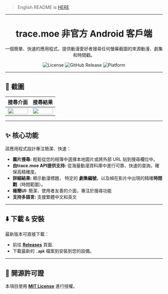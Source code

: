 > English README is [HERE](./README.md)

---
<h1 align="center">trace.moe 非官方 Android 客戶端</h1>
<p align="center">
  一個簡單、快速的應用程式，提供動漫愛好者搜尋任何螢幕截圖的來源動漫、劇集和時間戳。
</p>

<p align="center">
  <img alt="License" src="https://img.shields.io/badge/License-MIT-blue.svg">
  <img alt="GitHub Release" src="https://img.shields.io/github/v/release/kevin970712/tracemoe_Android?include_releases">
  <img alt="Platform" src="https://img.shields.io/badge/Platform-Android-4CAF50?style=flat&logo=android">
</p>

---

## 📸 截圖

| 搜尋介面 | 搜尋結果 |
| :---: | :---: |
| <img src="https://github.com/user-attachments/assets/49ba7249-b634-4ea2-8945-390971d975e8" width="100%"> | <img src="https://github.com/user-attachments/assets/23e3f876-14ba-44e7-8c59-3e070f03c1ff" width="100%"> |

---

## ✨ 核心功能

該應用程式設計專注簡潔、快速：

* **圖片搜尋:** 輕鬆從您的相簿中選擇本地圖片或將外部 URL 貼到搜尋欄位中。
* **由trace.moe API提供支持:** 從海量動漫資料庫中進行可靠、快速的查詢，確保高精確度。
* **詳細結果:** 顯示動漫標題， 特定的 **劇集編號**，以及幀在影片中出現的精確**時間戳**（時間範圍）。
* **極簡UI:** 簡潔、使用者友善的介面，專注於搜尋功能
* **支持多語言:** 支援繁體中文和英文

---

## ⬇️ 下載 & 安裝

最新版本可直接下載：

* 前往 **[Releases](https://github.com/kevin970712/tracemoe_Android/releases)** 頁面.
* 下載最新的 **`.apk`** 檔案到安裝到您的設備。

---

## 📜 開源許可證

本項目使用 **[MIT License]([http://www.wtfpl.net/](https://github.com/kevin970712/tracemoe_Android/blob/master/LICENSE))** 進行授權。
